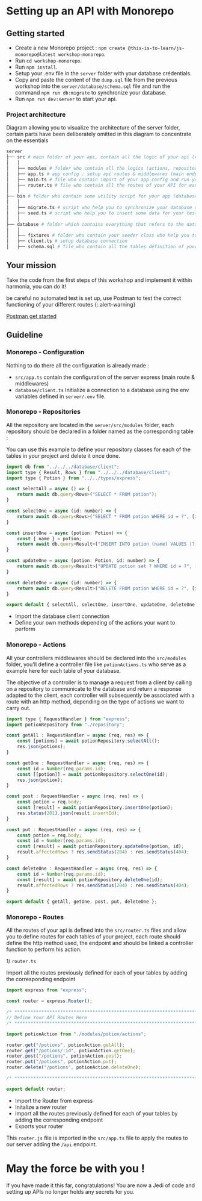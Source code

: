 # Setting up an API with Monorepo

## Getting started

- Create a new Monorepo project : `npm create @this-is-to-learn/js-monorepo@latest workshop-monorepo`.
- Run `cd workshop-monorepo`.
- Run `npm install`.
- Setup your .env file in the `server` folder with your database crédentials.
- Copy and paste the content of the `dump.sql` file from the previous workshop into the `server/database/schema.sql` file and run the command `npm run db:migrate` to synchronize your database.
- Run `npm run dev:server` to start your api.

### Project architecture

Diagram allowing you to visualize the architecture of the server folder, certain parts have been deliberately omitted in this diagram to concentrate on the essentials

```sh
server
├── src # main folder of your api, contain all the logic of your api (routes, actions, repositories, middlewares)
│   │
│   ├── modules # folder who contain all the logics (actions, repositories) for each tables you gonna manipulate
│   ├── app.ts # app config : setup api routes & middlewares (main endpoint: /api, data-parsing, errorHandling)
│   ├── main.ts # file who contain import of your app config and run your api
│   ├── router.ts # file who contain all the routes of your API for each modules
│   │
├── bin # folder who contain some utility script for your app (database migration and seed)
│   │
│   ├── migrate.ts # script who help you to synchronize your database schema using the `schema.sql` file
│   ├── seed.ts # script who help you to insert some data for your test in your database using the fixture files located in `database/fixtures` folder
│   │
├── database # folder which contains everything that refers to the database (schema, fixtures, models, connection) 
│   │
│   ├── fixtures # folder who contain your seeder class who help you to insert test data in your database using the `seed.js` script located in the `bin` folder
│   ├── client.ts # setup database connection
│   ├── schema.sql # file who contain all the tables définition of your database, its used by the `migrate.js` script to synchronise your database structure
```


## Your mission

Take the code from the first steps of this workshop and implement it within harmonia, you can do it!

be careful no automated test is set up, use Postman to test the correct functioning of your different routes
{:.alert-warning}

[Postman get started](https://learning.postman.com/docs/getting-started/first-steps/sending-the-first-request/)


## Guideline

### Monorepo - Configuration

Nothing to do there all the configuration is already made :

- `src/app.ts` contain the configuration of the server express (main route & middlewares)
- `database/client.ts` Initialize a connection to a database using the env variables defined in `server/.env` file.

### Monorepo - Repositories

All the repository are located in the `server/src/modules` folder, each repository should be declared in a folder named as the corresponding table : 

You can use this example to define your repository classes for each of the tables in your project and delete it once done.

```js
import db from "../../../database/client";
import type { Result, Rows } from "../../../database/client";
import type { Potion } from "../../types/express";

const selectAll = async () => {
	return await db.query<Rows>("SELECT * FROM potion");
}

const selectOne = async (id: number) => {
	return await db.query<Rows>("SELECT * FROM potion WHERE id = ?", [id]);
}

const insertOne = async (potion: Potion) => {
	const { name } = potion;
	return await db.query<Result>("INSERT INTO potion (name) VALUES (?)", [name]);
}

const updateOne = async (potion: Potion, id: number) => {
	return await db.query<Result>("UPDATE potion set ? WHERE id = ?", [potion, id]);
}

const deleteOne = async (id: number) => {
	return await db.query<Result>("DELETE FROM potion WHERE id = ?", [id]);
}

export default { selectAll, selectOne, insertOne, updateOne, deleteOne };
```

- Import the database client connection
- Define your own methods depending of the actions your want to perform

### Monorepo - Actions

All your controllers middlewares should be declared into the `src/modules` folder, you'll define a controller file like `potionActions.ts` who serve as a example here for each table of your database.

The objective of a controller is to manage a request from a client by calling on a repository to communicate to the database and return a response adapted to the client, each controller will subsequently be associated with a route with an http method, depending on the type of actions we want to carry out.

```js
import type { RequestHandler } from "express";
import potionRepository from "./repository";

const getAll : RequestHandler = async (req, res) => {
	const [potions] = await potionRepository.selectAll();
	res.json(potions);
}

const getOne : RequestHandler = async (req, res) => {
	const id = Number(req.params.id);
	const [[potion]] = await potionRepository.selectOne(id);
	res.json(potion);
}

const post : RequestHandler = async (req, res) => {
	const potion = req.body;
	const [result] = await potionRepository.insertOne(potion);
	res.status(201).json(result.insertId);
}

const put : RequestHandler = async (req, res) => {
	const potion = req.body;
	const id = Number(req.params.id);
	const [result] = await potionRepository.updateOne(potion, id);
	result.affectedRows ? res.sendStatus(204) : res.sendStatus(404); 
}

const deleteOne : RequestHandler = async (req, res) => {
	const id = Number(req.params.id);
	const [result] = await potionRepository.deleteOne(id);
	result.affectedRows ? res.sendStatus(204) : res.sendStatus(404); 
}

export default { getAll, getOne, post, put, deleteOne };
```


### Monorepo - Routes

All the routes of your api is defined into the `src/router.ts` files and allow you to define routes for each tables of your project, each route should define the http method used, the endpoint and should be linked a controller function to perform his action.

1/ `router.ts`

Import all the routes previously defined for each of your tables by adding the corresponding endpoint

```js
import express from "express";

const router = express.Router();

/* ************************************************************************* */
// Define Your API Routes Here
/* ************************************************************************* */

import potionAction from "./modules/potion/actions";

router.get("/potions", potionAction.getAll);
router.get("/potions/:id", potionAction.getOne);
router.post("/potions", potionAction.post);
router.put("/potions", potionAction.put);
router.delete("/potions", potionAction.deleteOne);

/* ************************************************************************* */

export default router;
```

- Import the Router from express
- Initalize a new router
- import all the routes previously defined for each of your tables by adding the corresponding endpoint
- Exports your router

This `router.js` file is imported in the `src/app.ts` file to apply the routes to our server adding the `/api` endpoint.

# May the force be with you !

If you have made it this far, congratulations! You are now a Jedi of code and setting up APIs no longer holds any secrets for you.
